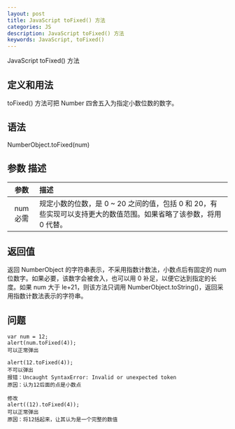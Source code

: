 ```yaml
---
layout: post
title: JavaScript toFixed() 方法
categories: JS
description: JavaScript toFixed() 方法
keywords: JavaScript, toFixed()
---
```


JavaScript toFixed() 方法

## 定义和用法
toFixed() 方法可把 Number 四舍五入为指定小数位数的数字。
## 语法
NumberObject.toFixed(num)
## 参数	描述
| 参数 | 描述 |
| :---: | :--- |
|num 必需|规定小数的位数，是 0 ~ 20 之间的值，包括 0 和 20，有些实现可以支持更大的数值范围。如果省略了该参数，将用 0 代替。
## 返回值
返回 NumberObject 的字符串表示，不采用指数计数法，小数点后有固定的 num 位数字。如果必要，该数字会被舍入，也可以用 0 补足，以便它达到指定的长度。如果 num 大于 le+21，则该方法只调用 NumberObject.toString()，返回采用指数计数法表示的字符串。
## 问题
```
var num = 12;
alert(num.toFixed(4));
可以正常弹出
```
```
alert(12.toFixed(4));
不可以弹出
报错：Uncaught SyntaxError: Invalid or unexpected token
原因：认为12后面的点是小数点
```
```
修改
alert((12).toFixed(4));
可以正常弹出
原因：将12括起来，让其认为是一个完整的数值
```